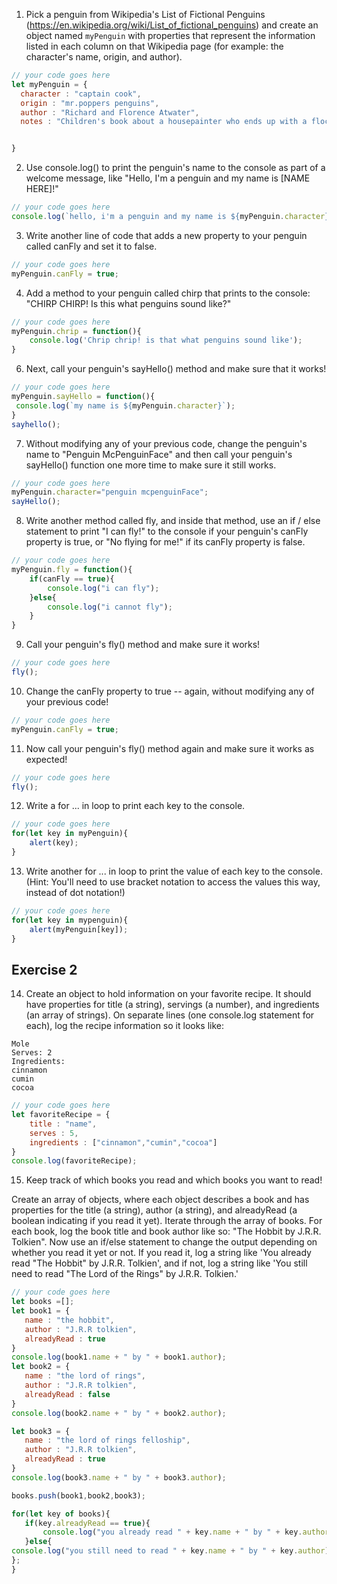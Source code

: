 1. Pick a penguin from Wikipedia's List of Fictional Penguins (https://en.wikipedia.org/wiki/List_of_fictional_penguins) and create an object named `myPenguin` with properties that represent the information listed in each column on that Wikipedia page (for example: the character's name, origin, and author).

```js
// your code goes here
let myPenguin = {
  character : "captain cook",
  origin : "mr.poppers penguins",
  author : "Richard and Florence Atwater",
  notes : "Children's book about a housepainter who ends up with a flock of penguins."


}
```

2. Use console.log() to print the penguin's name to the console as part of a welcome message, like "Hello, I'm a penguin and my name is [NAME HERE]!"

```js
// your code goes here
console.log(`hello, i'm a penguin and my name is ${myPenguin.character} !`);
```

3. Write another line of code that adds a new property to your penguin called canFly and set it to false.

```js
// your code goes here
myPenguin.canFly = true;
```

4. Add a method to your penguin called chirp that prints to the console: "CHIRP CHIRP! Is this what penguins sound like?"

```js
// your code goes here
myPenguin.chrip = function(){
    console.log('Chrip chrip! is that what penguins sound like');
}
```

6. Next, call your penguin's sayHello() method and make sure that it works!

```js
// your code goes here
myPenguin.sayHello = function(){
 console.log(`my name is ${myPenguin.character}`);
}
sayhello();
```

7. Without modifying any of your previous code, change the penguin's name to "Penguin McPenguinFace" and then call your penguin's sayHello() function one more time to make sure it still works.

```js
// your code goes here
myPenguin.character="penguin mcpenguinFace";
sayHello();
```

8. Write another method called fly, and inside that method, use an if / else statement to print "I can fly!" to the console if your penguin's canFly property is true, or "No flying for me!" if its canFly property is false.

```js
// your code goes here
myPenguin.fly = function(){
    if(canFly == true){
        console.log("i can fly");
    }else{
        console.log("i cannot fly");
    }
}
```

9. Call your penguin's fly() method and make sure it works!

```js
// your code goes here
fly();
```

10. Change the canFly property to true -- again, without modifying any of your previous code!

```js
// your code goes here
myPenguin.canFly = true;
```

11. Now call your penguin's fly() method again and make sure it works as expected!

```js
// your code goes here
fly();
```

12. Write a for ... in loop to print each key to the console.

```js
// your code goes here
for(let key in myPenguin){
    alert(key);
}
```

13. Write another for ... in loop to print the value of each key to the console. (Hint: You'll need to use bracket notation to access the values this way, instead of dot notation!)

```js
// your code goes here
for(let key in mypenguin){
    alert(myPenguin[key]);
}
```

## Exercise 2
 14. Create an object to hold information on your favorite recipe. It should have properties for title (a string), servings (a number), and ingredients (an array of strings).
 On separate lines (one console.log statement for each), log the recipe information so it looks like:
 ```
 Mole
 Serves: 2
 Ingredients:
 cinnamon
 cumin
 cocoa
```

```js
// your code goes here
let favoriteRecipe = {
    title : "name",
    serves : 5,
    ingredients : ["cinnamon","cumin","cocoa"]
}
console.log(favoriteRecipe);
```

 15. Keep track of which books you read and which books you want to read!

 Create an array of objects, where each object describes a book and has properties for the title (a string), author (a string), and alreadyRead (a boolean indicating if you read it yet).
 Iterate through the array of books. For each book, log the book title and book author like so: "The Hobbit by J.R.R. Tolkien".
 Now use an if/else statement to change the output depending on whether you read it yet or not. If you read it, log a string like 'You already read "The Hobbit" by J.R.R. Tolkien', and if not, log a string like 'You still need to read "The Lord of the Rings" by J.R.R. Tolkien.'

 ```js
// your code goes here
let books =[];
let book1 = {
    name : "the hobbit",
    author : "J.R.R tolkien",
    alreadyRead : true
}
console.log(book1.name + " by " + book1.author);
let book2 = {
    name : "the lord of rings",
    author : "J.R.R tolkien",
    alreadyRead : false
}
console.log(book2.name + " by " + book2.author);

let book3 = {
    name : "the lord of rings felloship",
    author : "J.R.R tolkien",
    alreadyRead : true
}
console.log(book3.name + " by " + book3.author);

books.push(book1,book2,book3);

for(let key of books){
    if(key.alreadyRead == true){
        console.log("you already read " + key.name + " by " + key.author);
    }else{
console.log("you still need to read " + key.name + " by " + key.author)
};
}
```
